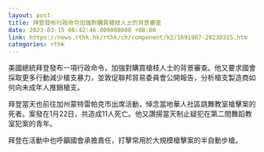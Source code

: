 ```yaml
---
layout: post
title: 拜登發布行政命令加強對購買槍枝人士的背景審查
date: 2023-03-15 06:42:46.000000000 +08:00
link: https://news.rthk.hk/rthk/ch/component/k2/1691987-20230315.htm
categories: rthk
---
```


美國總統拜登發布一項行政命令，加強對購買槍枝人士的背景審查。他又要求國會採取更多行動減少槍支暴力，並敦促聯邦貿易委員會公開報告，分析槍支製造商如何向未成年人推銷槍支。

拜登當天也前往加州蒙特雷帕克市出席活動，悼念當地華人社區跳舞教室槍擊案的死者。案發在1月22日，共造成11人死亡。他又讚揚當天制止疑犯在第二間舞蹈教室犯案的青年。

拜登在活動中也呼籲國會承擔責任，打擊常用於大規模槍擊案的半自動步槍。
